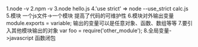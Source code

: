 1.node -v
2.npm -v
3.node hello.js
4.'use strict' => node --use_strict calc.js
5.模块 一个js文件->一个模块 提高了代码的可维护性
6.模块对外输出变量 module.exports = variable; 输出的变量可以是任意对象、函数、数组等等
7.要引入其他模块输出的对象 var foo = require('other_module');
8.全局变量->javascript 函数闭包